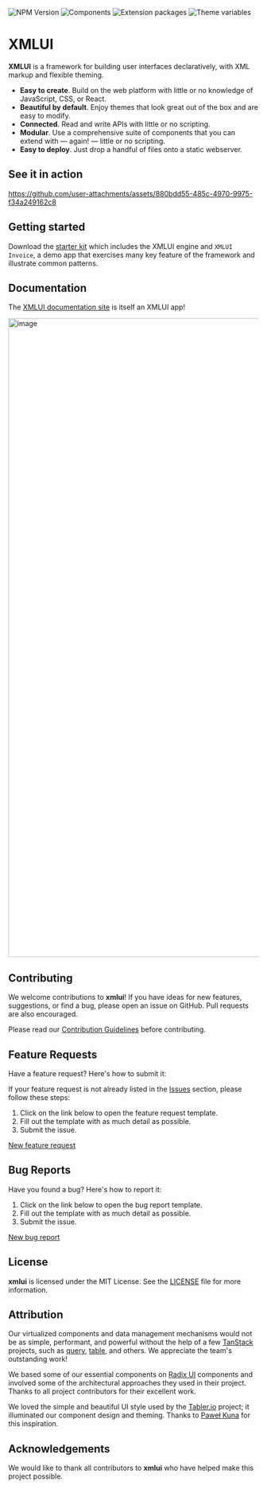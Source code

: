 ![NPM Version](https://img.shields.io/npm/v/xmlui?color=blue)
![Components](https://img.shields.io/badge/Components-88-brightgreen)
![Extension packages](https://img.shields.io/badge/Extension%20packages-8-brightgreen)
![Theme variables](https://img.shields.io/badge/theme%20variables-3602-brightgreen)

# XMLUI

**XMLUI** is a framework for building user interfaces declaratively, with XML markup and flexible theming.

- **Easy to create**. Build on the web platform with little or no knowledge of JavaScript, CSS, or React.
- **Beautiful by default**. Enjoy themes that look great out of the box and are easy to modify.
- **Connected**. Read and write APIs with little or no scripting.
- **Modular**. Use a comprehensive suite of components that you can extend with — again! — little or no scripting.
- **Easy to deploy**. Just drop a handful of files onto a static webserver.

## See it in action

https://github.com/user-attachments/assets/880bdd55-485c-4970-9975-f34a249162c8

## Getting started

Download the [starter kit](https://xmlui.com/downloads) which includes the XMLUI engine and `XMLUI Invoice`, a demo app that exercises many key feature of the framework and illustrate common patterns.

## Documentation

The [XMLUI documentation site](https://docs.xmlui.com) is itself an XMLUI app! 

<a href="https://docs.xmlui.com"><img width="1285" alt="image" src="https://github.com/user-attachments/assets/bc1c5ae2-b451-4521-ac42-4538d128f72d" /></a>


## Contributing

We welcome contributions to **xmlui**! If you have ideas for new features, suggestions, or find a bug, please open an issue on GitHub. Pull requests are also encouraged.

Please read our [Contribution Guidelines](./CONTRIBUTING.md) before contributing.

## Feature Requests

Have a feature request? Here's how to submit it:

If your feature request is not already listed in the [Issues](https://github.com/xmlui-com/xmlui/issues) section, please follow these steps:

1. Click on the link below to open the feature request template.
2. Fill out the template with as much detail as possible.
3. Submit the issue.

[New feature request](https://github.com/xmlui-com/xmlui/issues/new?template=feature_request.md)

## Bug Reports

Have you found a bug? Here's how to report it:

1. Click on the link below to open the bug report template.
2. Fill out the template with as much detail as possible.
3. Submit the issue.

[New bug report](https://github.com/xmlui-com/xmlui/issues/new?template=bug_report.md)

## License

**xmlui** is licensed under the MIT License. See the [LICENSE](./LICENSE) file for more information.

## Attribution

Our virtualized components and data management mechanisms would not be as simple, performant, and powerful without the help of a few [TanStack](https://github.com/TanStack) projects, such as [query](https://github.com/TanStack/query), [table](https://github.com/TanStack/table), and others. We appreciate the team's outstanding work!

We based some of our essential components on [Radix UI](https://www.radix-ui.com/) components and involved some of the architectural approaches they used in their project. Thanks to all project contributors for their excellent work.

We loved the simple and beautiful UI style used by the [Tabler.io](https://tabler.io/) project; it illuminated our component design and theming. Thanks to [Paweł Kuna](https://github.com/codecalm) for this inspiration.

## Acknowledgements

We would like to thank all contributors to **xmlui** who have helped make this project possible.
